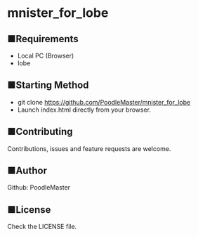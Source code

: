 # mnister_for_lobe


## ■Requirements
- Local PC (Browser)
- lobe

## ■Starting Method
- git clone https://github.com/PoodleMaster/mnister_for_lobe
- Launch index.html directly from your browser.

## ■Contributing
Contributions, issues and feature requests are welcome.

## ■Author
Github: PoodleMaster

## ■License
Check the LICENSE file.
